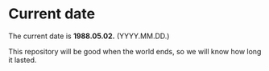 # Current date

The current date is **1988.05.02.** (YYYY.MM.DD.)

This repository will be good when the world ends, so we will know how long it lasted.